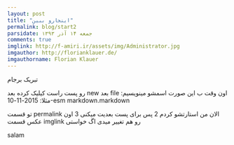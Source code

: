 ```yaml
---
layout: post
title: "اینجارو ببین"
permalink: blog/start2
parsidate: جمعه ۱۴ آذر ۱۳۹۳
comments: true
imglink: http://f-amiri.ir/assets/img/Administrator.jpg
imgauthor: http://florianklauer.de/
imgauthorname: Florian Klauer
---
```


تبریک برجام

رو پست راست کیلیک کرده
بعد new
بعد file
اون وقت ب این صورت اسمشو مینویسیم:
مثلا:
2015-11-10-esm markdown.markdown



تو قسمت permalink
الان من استارتشو کردم 2 پس برای پست بعدیت میکنی 3
اون عکس قسمت imglink رو هم تغییر میدی اگ خواستی

salam